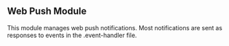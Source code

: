 ## Web Push Module

This module manages web push notifications. Most notifications are sent as responses to events in the .event-handler file.
